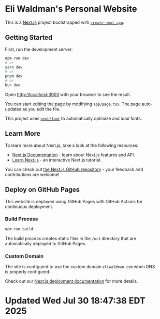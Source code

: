 # Eli Waldman's Personal Website

This is a [Next.js](https://nextjs.org) project bootstrapped with [`create-next-app`](https://nextjs.org/docs/app/api-reference/cli/create-next-app).

## Getting Started

First, run the development server:

```bash
npm run dev
# or
yarn dev
# or
pnpm dev
# or
bun dev
```

Open [http://localhost:3000](http://localhost:3000) with your browser to see the result.

You can start editing the page by modifying `app/page.tsx`. The page auto-updates as you edit the file.

This project uses [`next/font`](https://nextjs.org/docs/app/building-your-application/optimizing/fonts) to automatically optimize and load fonts.

## Learn More

To learn more about Next.js, take a look at the following resources:

- [Next.js Documentation](https://nextjs.org/docs) - learn about Next.js features and API.
- [Learn Next.js](https://nextjs.org/learn) - an interactive Next.js tutorial.

You can check out [the Next.js GitHub repository](https://github.com/vercel/next.js) - your feedback and contributions are welcome!

## Deploy on GitHub Pages

This website is deployed using GitHub Pages with GitHub Actions for continuous deployment.

### Build Process
```bash
npm run build
```

The build process creates static files in the `/out` directory that are automatically deployed to GitHub Pages.

### Custom Domain
The site is configured to use the custom domain `eliwaldman.com` when DNS is properly configured.

Check out our [Next.js deployment documentation](https://nextjs.org/docs/app/building-your-application/deploying) for more details.
# Updated Wed Jul 30 18:47:38 EDT 2025
